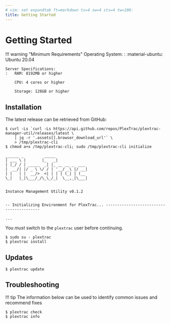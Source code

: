 ```yaml
---
# vim: set expandtab ft=markdown ts=4 sw=4 sts=4 tw=100:
title: Getting Started
---
```


# Getting Started

!!! warning "Minimum Requirements"
    Operating System:
    :   :material-ubuntu: Ubuntu 20.04

    Server Specifications:
    :   RAM: 8192MB or higher

        CPU: 4 cores or higher

        Storage: 128GB or higher

## Installation

The latest release can be retrieved from GitHub:

```console
$ curl -Ls `curl -Ls https://api.github.com/repos/PlexTrac/plextrac-manager-util/releases/latest \
    | jq -r '.assets[].browser_download_url'` \
    > /tmp/plextrac-cli
$ chmod a+x /tmp/plextrac-cli; sudo /tmp/plextrac-cli initialize

______ _         _____              
| ___ \ |       |_   _|             
| |_/ / | _____  _| |_ __ __ _  ___ 
|  __/| |/ _ \ \/ / | '__/ _\ |/ __|
| |   | |  __/>  <| | | | (_| | (__ 
\_|   |_|\___/_/\_\_/_|  \__,_|\___|
                                    

Instance Management Utility v0.1.2


-- Initializing Environment for PlexTrac... -----------------------------------------

...
```

You _must_ switch to the `plextrac` user before continuing.

```console
$ sudo su - plextrac
$ plextrac install
```

## Updates

```console
$ plextrac update
```


## Troubleshooting

!!! tip
    The information below can be used to identify common issues and recommend fixes

```console
$ plextrac check
$ plextrac info
```
